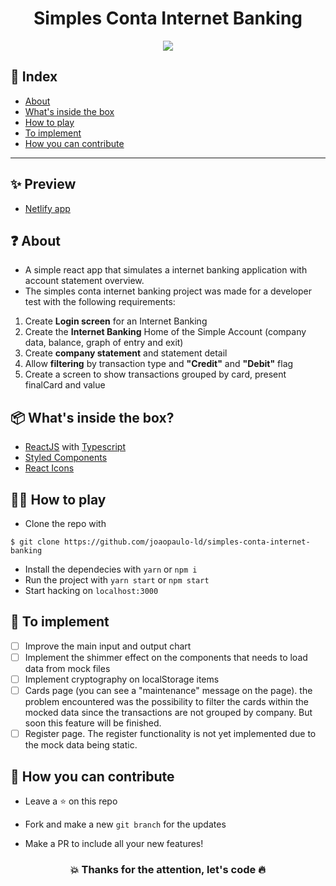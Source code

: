 <h1 align='center'>Simples Conta Internet Banking</h1>

<p align='center'>
  <img src='./src/assets/screenshot-simples-conta.gif' />
</p>

## 📌 Index
- [About](#about)
- [What's inside the box](#whats-inside-the-box)
- [How to play](#how-to-play)
- [To implement](#to-implement)
- [How you can contribute](#how-you-can-contribute)

---

## ✨ Preview
- [Netlify app](https://simples-conta.netlify.app/)

## ❓ About
- A simple react app that simulates a internet banking application with account statement overview.
- The simples conta internet banking project was made for a developer test with the following requirements:
1. Create <strong>Login screen</strong> for an Internet Banking
2. Create the <strong>Internet Banking</strong> Home of the Simple Account (company data, balance, graph of entry and exit) 
3. Create <strong>company statement</strong> and statement detail
4. Allow <strong>filtering</strong> by transaction type and <strong>"Credit"</strong> and <strong>"Debit"</strong> flag
5. Create a screen to show transactions grouped by card, present finalCard and value

## 📦 What's inside the box?
- [ReactJS](https://pt-br.reactjs.org/) with [Typescript](https://www.typescriptlang.org/)
- [Styled Components](https://styled-components.com/)
- [React Icons](https://react-icons.github.io/react-icons/)

## 👩‍💻 How to play
- Clone the repo with
```
$ git clone https://github.com/joaopaulo-ld/simples-conta-internet-banking
```
- Install the dependecies with `yarn` or `npm i`
- Run the project with `yarn start` or `npm start`
- Start hacking on `localhost:3000`

## 👀 To implement
- [ ] Improve the main input and output chart
- [ ] Implement the shimmer effect on the components that needs to load data from mock files
- [ ] Implement cryptography on localStorage items
- [ ] Cards page (you can see a "maintenance" message on the page). the problem encountered was the possibility to filter the cards within the mocked data since the transactions are not grouped by company. But soon this feature will be finished.
- [ ] Register page. The register functionality is not yet implemented due to the mock data being static.

## 💪 How you can contribute
- Leave a ⭐ on this repo

- Fork and make a new `git branch` for the updates

- Make a PR to include all your new features!

<h3 align='center'>💥 Thanks for the attention, let's code 🔥</h3>
